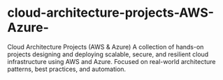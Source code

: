 # cloud-architecture-projects-AWS-Azure-
Cloud Architecture Projects (AWS &amp; Azure) A collection of hands-on projects designing and deploying scalable, secure, and resilient cloud infrastructure using AWS and Azure. Focused on real-world architecture patterns, best practices, and automation.
